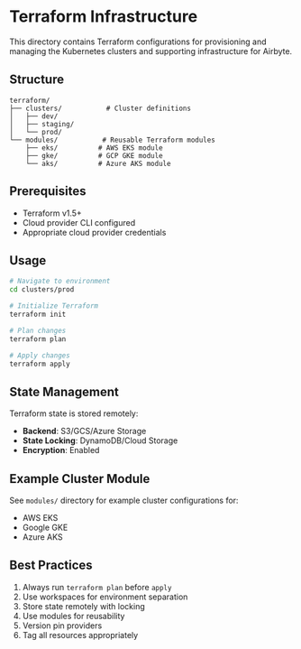 # Terraform Infrastructure

This directory contains Terraform configurations for provisioning and managing the Kubernetes clusters and supporting infrastructure for Airbyte.

## Structure

```
terraform/
├── clusters/           # Cluster definitions
│   ├── dev/
│   ├── staging/
│   └── prod/
└── modules/           # Reusable Terraform modules
    ├── eks/          # AWS EKS module
    ├── gke/          # GCP GKE module
    └── aks/          # Azure AKS module
```

## Prerequisites

- Terraform v1.5+
- Cloud provider CLI configured
- Appropriate cloud provider credentials

## Usage

```bash
# Navigate to environment
cd clusters/prod

# Initialize Terraform
terraform init

# Plan changes
terraform plan

# Apply changes
terraform apply
```

## State Management

Terraform state is stored remotely:
- **Backend**: S3/GCS/Azure Storage
- **State Locking**: DynamoDB/Cloud Storage
- **Encryption**: Enabled

## Example Cluster Module

See `modules/` directory for example cluster configurations for:
- AWS EKS
- Google GKE
- Azure AKS

## Best Practices

1. Always run `terraform plan` before `apply`
2. Use workspaces for environment separation
3. Store state remotely with locking
4. Use modules for reusability
5. Version pin providers
6. Tag all resources appropriately

